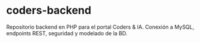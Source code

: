 # coders-backend
Repositorio backend en PHP para el portal Coders &amp; IA. Conexión a MySQL, endpoints REST, seguridad y modelado de la BD.
